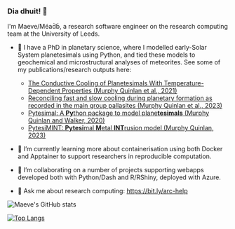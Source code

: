 ### Dia dhuit! 👋

I'm Maeve/Méaḋḃ, a research software engineer on the research computing team at the University of Leeds.

- 🔭 I have a PhD in planetary science, where I modelled early-Solar System planetesimals using Python, and tied these models to geochemical and microstructural analyses of meteorites. See some of my publications/research outputs here:
  - [The Conductive Cooling of Planetesimals With Temperature-Dependent Properties (Murphy Quinlan et al., 2021)](https://doi.org/10.1029/2020JE006726)
  - [Reconciling fast and slow cooling during planetary formation as recorded in the main group pallasites (Murphy Quinlan et al., 2023)](https://doi.org/10.1016/j.epsl.2023.118284)
  - [Pytesimal: A **Py**thon package to model plane**tesimals** (Murphy Quinlan and Walker, 2020)](https://murphyqm.github.io/pytesimal/)
  - [PytesiMINT: **Pytesi**mal **M**etal **INT**rusion model (Murphy Quinlan, 2023)](https://github.com/murphyqm/pytesimint)


- 🌱 I’m currently learning more about containerisation using both Docker and Apptainer to support researchers in reproducible computation.
- 👯 I’m collaborating on a number of projects supporting webapps developed both with Python/Dash and R/RShiny, deployed with Azure.
- 💬 Ask me about research computing: https://bit.ly/arc-help


![Maeve's GitHub stats](https://github-readme-stats.vercel.app/api?username=murphyqm&show_icons=true&theme=synthwave&hide_rank=true)

[![Top Langs](https://github-readme-stats.vercel.app/api/top-langs/?username=murphyqm)](https://github.com/murphyqm/github-readme-stats&theme=synthwave)
<!--
**murphyqm/murphyqm** is a ✨ _special_ ✨ repository because its `README.md` (this file) appears on your GitHub profile.

Here are some ideas to get you started:

- 🔭 I’m currently working on ...
- 🌱 I’m currently learning ...
- 👯 I’m looking to collaborate on ...
- 🤔 I’m looking for help with ...
- 💬 Ask me about ...
- 📫 How to reach me: ...
- 😄 Pronouns: ...
- ⚡ Fun fact: ...
-->

